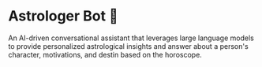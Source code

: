 # Astrologer Bot :robot:
An AI-driven conversational assistant that leverages large language models to provide personalized astrological insights and answer about a person's character, motivations, and destin based on the horoscope.  
